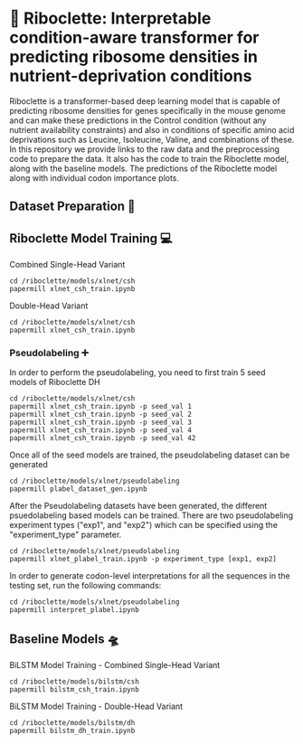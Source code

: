 # 🧬 Riboclette: Interpretable condition-aware transformer for predicting ribosome densities in nutrient-deprivation conditions

Riboclette is a transformer-based deep learning model that is capable of predicting ribosome densities for genes specifically in the mouse genome and can make these predictions in the Control condition (without any nutrient availability constraints) and also in conditions of specific amino acid deprivations such as Leucine, Isoleucine, Valine, and combinations of these. In this repository we provide links to the raw data and the preprocessing code to prepare the data. It also has the code to train the Riboclette model, along with the baseline models. The predictions of the Riboclette model along with individual codon importance plots. 

## Dataset Preparation 🐁

## Riboclette Model Training 💻

Combined Single-Head Variant

```
cd /riboclette/models/xlnet/csh
papermill xlnet_csh_train.ipynb
```

Double-Head Variant

```
cd /riboclette/models/xlnet/csh
papermill xlnet_csh_train.ipynb
```

### Pseudolabeling ➕

In order to perform the pseudolabeling, you need to first train 5 seed models of Riboclette DH

```
cd /riboclette/models/xlnet/csh
papermill xlnet_csh_train.ipynb -p seed_val 1
papermill xlnet_csh_train.ipynb -p seed_val 2
papermill xlnet_csh_train.ipynb -p seed_val 3
papermill xlnet_csh_train.ipynb -p seed_val 4
papermill xlnet_csh_train.ipynb -p seed_val 42
```

Once all of the seed models are trained, the pseudolabeling dataset can be generated

```
cd /riboclette/models/xlnet/pseudolabeling
papermill plabel_dataset_gen.ipynb
```

After the Pseudolabeling datasets have been generated, the different psuedolabeling based models can be trained. There are two pseudolabeling experiment types ("exp1", and "exp2") which can be specified using the "experiment_type" parameter. 

```
cd /riboclette/models/xlnet/pseudolabeling
papermill xlnet_plabel_train.ipynb -p experiment_type [exp1, exp2]
```

In order to generate codon-level interpretations for all the sequences in the testing set, run the following commands:

```
cd /riboclette/models/xlnet/pseudolabeling
papermill interpret_plabel.ipynb
```

## Baseline Models 🛸

BiLSTM Model Training - Combined Single-Head Variant

```
cd /riboclette/models/bilstm/csh
papermill bilstm_csh_train.ipynb
```

BiLSTM Model Training - Double-Head Variant

```
cd /riboclette/models/bilstm/dh
papermill bilstm_dh_train.ipynb
```
